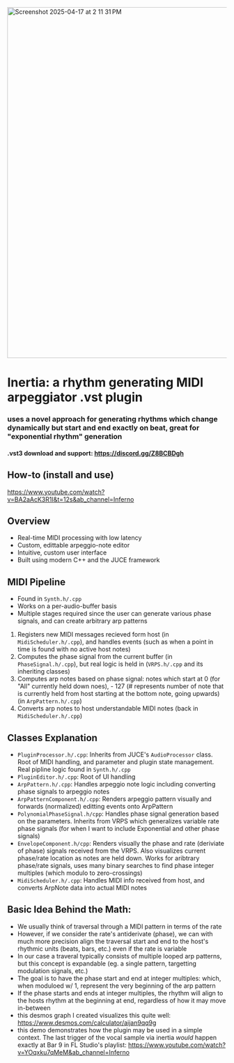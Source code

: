 <img width="806" alt="Screenshot 2025-04-17 at 2 11 31 PM" src="https://github.com/user-attachments/assets/5f6e1496-38d4-47c9-9f93-dc62842213b3" />

# Inertia: a rhythm generating MIDI arpeggiator .vst plugin
### uses a novel approach for generating rhythms which change dynamically but start and end exactly on beat, great for "exponential rhythm" generation
#### .vst3 download and support: https://discord.gg/Z8BCBDgh

## How-to (install and use)
https://www.youtube.com/watch?v=BA2aAcK3R1I&t=12s&ab_channel=Inferno

## Overview
- Real-time MIDI processing with low latency
- Custom, edittable arpeggio-note editor
- Intuitive, custom user interface
- Built using modern C++ and the JUCE framework

## MIDI Pipeline
- Found in `Synth.h/.cpp`
- Works on a per-audio-buffer basis
- Multiple stages required since the user can generate various phase signals, and can create arbitrary arp patterns
1. Registers new MIDI messages recieved form host (in `MidiScheduler.h/.cpp`), and handles events (such as when a point in time is found with no active host notes)
2. Computes the phase signal from the current buffer (in `PhaseSignal.h/.cpp`), but real logic is held in (`VRPS.h/.cpp` and its inheriting classes)
3. Computes arp notes based on phase signal: notes which start at 0 (for "All" currently held down noes), - 127 (# represents number of note that is currently held from host starting at the bottom note, going upwards) (in `ArpPattern.h/.cpp`)
4. Converts arp notes to host understandable MIDI notes (back in `MidiScheduler.h/.cpp`)

## Classes Explanation
- `PluginProcessor.h/.cpp`: Inherits from JUCE's `AudioProcessor` class. Root of MIDI handling, and parameter and plugin state management. Real pipline logic found in `Synth.h/.cpp`
- `PluginEditor.h/.cpp`: Root of UI handling
- `ArpPattern.h/.cpp`: Handles arpeggio note logic including converting phase signals to arpeggio notes
- `ArpPatternComponent.h/.cpp`: Renders arpeggio pattern visually and forwards (normalized) editting events onto ArpPattern
- `PolynomialPhaseSignal.h/cpp`: Handles phase signal generation based on the parameters. Inherits from VRPS which generalizes variable rate phase signals (for when I want to include Exponential and other phase signals)
- `EnvelopeComponent.h/cpp`: Renders visually the phase and rate (deriviate of phase) signals received from the VRPS. Also visualizes current phase/rate location as notes are held down. Works for aribtrary phase/rate signals, uses many binary searches to find phase integer multiples (which modulo to zero-crossings)
- `MidiScheduler.h/.cpp`: Handles MIDI info received from host, and converts ArpNote data into actual MIDI notes

## Basic Idea Behind the Math:
- We usually think of traversal through a MIDI pattern in terms of the rate
- However, if we consider the rate's antiderivate (phase), we can with much more precision align the traversal start and end to the host's rhythmic units (beats, bars, etc.) even if the rate is variable
- In our case a traveral typically consists of multiple looped arp patterns, but this concept is expandable (eg. a single pattern, targetting modulation signals, etc.)
- The goal is to have the phase start and end at integer multiples: which, when moduloed w/ 1, represent the very beginning of the arp pattern
- If the phase starts and ends at integer multiples, the rhythm will align to the hosts rhythm at the beginning at end, regardless of how it may move in-between
- this desmos graph I created visualizes this quite well: https://www.desmos.com/calculator/aijan9qq9g
- this demo demonstrates how the plugin may be used in a simple context. The last trigger of the vocal sample via inertia *would* happen exactly at Bar 9 in FL Studio's playlist: https://www.youtube.com/watch?v=YOqxku7qMeM&ab_channel=Inferno
